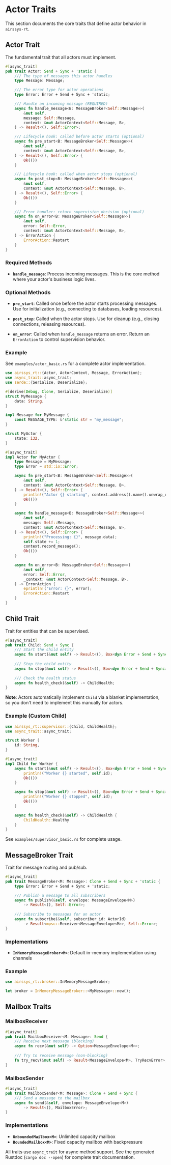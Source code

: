 # Actor Traits

This section documents the core traits that define actor behavior in `airssys-rt`.

## Actor Trait

The fundamental trait that all actors must implement.

```rust
#[async_trait]
pub trait Actor: Send + Sync + 'static {
    /// The type of messages this actor handles
    type Message: Message;

    /// The error type for actor operations
    type Error: Error + Send + Sync + 'static;

    /// Handle an incoming message (REQUIRED)
    async fn handle_message<B: MessageBroker<Self::Message>>(
        &mut self,
        message: Self::Message,
        context: &mut ActorContext<Self::Message, B>,
    ) -> Result<(), Self::Error>;

    /// Lifecycle hook: called before actor starts (optional)
    async fn pre_start<B: MessageBroker<Self::Message>>(
        &mut self,
        context: &mut ActorContext<Self::Message, B>,
    ) -> Result<(), Self::Error> {
        Ok(())
    }

    /// Lifecycle hook: called when actor stops (optional)
    async fn post_stop<B: MessageBroker<Self::Message>>(
        &mut self,
        context: &mut ActorContext<Self::Message, B>,
    ) -> Result<(), Self::Error> {
        Ok(())
    }

    /// Error handler: return supervision decision (optional)
    async fn on_error<B: MessageBroker<Self::Message>>(
        &mut self,
        error: Self::Error,
        context: &mut ActorContext<Self::Message, B>,
    ) -> ErrorAction {
        ErrorAction::Restart
    }
}
```

### Required Methods

- **`handle_message`**: Process incoming messages. This is the core method where your actor's business logic lives.

### Optional Methods

- **`pre_start`**: Called once before the actor starts processing messages. Use for initialization (e.g., connecting to databases, loading resources).

- **`post_stop`**: Called when the actor stops. Use for cleanup (e.g., closing connections, releasing resources).

- **`on_error`**: Called when `handle_message` returns an error. Return an `ErrorAction` to control supervision behavior.

### Example

See `examples/actor_basic.rs` for a complete actor implementation.

```rust
use airssys_rt::{Actor, ActorContext, Message, ErrorAction};
use async_trait::async_trait;
use serde::{Serialize, Deserialize};

#[derive(Debug, Clone, Serialize, Deserialize)]
struct MyMessage {
    data: String,
}

impl Message for MyMessage {
    const MESSAGE_TYPE: &'static str = "my_message";
}

struct MyActor {
    state: i32,
}

#[async_trait]
impl Actor for MyActor {
    type Message = MyMessage;
    type Error = std::io::Error;

    async fn pre_start<B: MessageBroker<Self::Message>>(
        &mut self,
        context: &mut ActorContext<Self::Message, B>,
    ) -> Result<(), Self::Error> {
        println!("Actor {} starting", context.address().name().unwrap_or("anonymous"));
        Ok(())
    }

    async fn handle_message<B: MessageBroker<Self::Message>>(
        &mut self,
        message: Self::Message,
        context: &mut ActorContext<Self::Message, B>,
    ) -> Result<(), Self::Error> {
        println!("Processing: {}", message.data);
        self.state += 1;
        context.record_message();
        Ok(())
    }

    async fn on_error<B: MessageBroker<Self::Message>>(
        &mut self,
        error: Self::Error,
        _context: &mut ActorContext<Self::Message, B>,
    ) -> ErrorAction {
        eprintln!("Error: {}", error);
        ErrorAction::Restart
    }
}
```

## Child Trait

Trait for entities that can be supervised.

```rust
#[async_trait]
pub trait Child: Send + Sync {
    /// Start the child entity
    async fn start(&mut self) -> Result<(), Box<dyn Error + Send + Sync>>;
    
    /// Stop the child entity
    async fn stop(&mut self) -> Result<(), Box<dyn Error + Send + Sync>>;
    
    /// Check the health status
    async fn health_check(&self) -> ChildHealth;
}
```

**Note**: Actors automatically implement `Child` via a blanket implementation, so you don't need to implement this manually for actors.

### Example (Custom Child)

```rust
use airssys_rt::supervisor::{Child, ChildHealth};
use async_trait::async_trait;

struct Worker {
    id: String,
}

#[async_trait]
impl Child for Worker {
    async fn start(&mut self) -> Result<(), Box<dyn Error + Send + Sync>> {
        println!("Worker {} started", self.id);
        Ok(())
    }

    async fn stop(&mut self) -> Result<(), Box<dyn Error + Send + Sync>> {
        println!("Worker {} stopped", self.id);
        Ok(())
    }

    async fn health_check(&self) -> ChildHealth {
        ChildHealth::Healthy
    }
}
```

See `examples/supervisor_basic.rs` for complete usage.

## MessageBroker Trait

Trait for message routing and pub/sub.

```rust
#[async_trait]
pub trait MessageBroker<M: Message>: Clone + Send + Sync + 'static {
    type Error: Error + Send + Sync + 'static;

    /// Publish a message to all subscribers
    async fn publish(&self, envelope: MessageEnvelope<M>) 
        -> Result<(), Self::Error>;
    
    /// Subscribe to messages for an actor
    async fn subscribe(&self, subscriber_id: ActorId) 
        -> Result<mpsc::Receiver<MessageEnvelope<M>>, Self::Error>;
}
```

### Implementations

- **`InMemoryMessageBroker<M>`**: Default in-memory implementation using channels

### Example

```rust
use airssys_rt::broker::InMemoryMessageBroker;

let broker = InMemoryMessageBroker::<MyMessage>::new();
```

## Mailbox Traits

### MailboxReceiver

```rust
#[async_trait]
pub trait MailboxReceiver<M: Message>: Send {
    /// Receive next message (blocking)
    async fn recv(&mut self) -> Option<MessageEnvelope<M>>;
    
    /// Try to receive message (non-blocking)
    fn try_recv(&mut self) -> Result<MessageEnvelope<M>, TryRecvError>;
}
```

### MailboxSender

```rust
#[async_trait]
pub trait MailboxSender<M: Message>: Clone + Send + Sync {
    /// Send a message to the mailbox
    async fn send(&self, envelope: MessageEnvelope<M>) 
        -> Result<(), MailboxError>;
}
```

### Implementations

- **`UnboundedMailbox<M>`**: Unlimited capacity mailbox
- **`BoundedMailbox<M>`**: Fixed capacity mailbox with backpressure

All traits use `async_trait` for async method support. See the generated Rustdoc (`cargo doc --open`) for complete trait documentation.